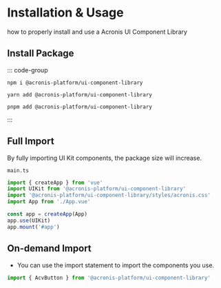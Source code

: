 # Installation & Usage

 how to properly install and use a Acronis UI Component Library

## Install Package

::: code-group
```shell [npm]
npm i @acronis-platform/ui-component-library
```

```shell [yarn]
yarn add @acronis-platform/ui-component-library
```

```shell [pnpm]
pnpm add @acronis-platform/ui-component-library
```
:::

## Full Import

By fully importing UI Kit components, the package size will increase.

```main.ts```
```ts
import { createApp } from 'vue'
import UIKit from '@acronis-platform/ui-component-library'
import '@acronis-platform/ui-component-library/styles/acronis.css'
import App from './App.vue'

const app = createApp(App)
app.use(UIKit)
app.mount('#app')
```

## On-demand Import

* You can use the import statement to import the components you use.

```ts
import { AcvButton } from '@acronis-platform/ui-component-library'
```

